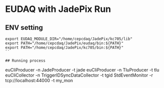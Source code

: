 # EUDAQ with JadePix Run

## ENV setting

```
export EUDAQ_MODULE_DIR="/home/cepcdaq/JadePix/kc705/lib"
export PATH="/home/cepcdaq/JadePix/eudaq/bin:${PATH}"
export PATH="/home/cepcdaq/JadePix/kc705/bin:${PATH}"
``

## Running process

```
euCliProducer -n JadeProducer -t jade
euCliProducer -n TluProducer -t tlu
euCliCollector -n TriggerIDSyncDataCollector -t tgid
StdEventMonitor -r tcp://localhost:44000 -t my_mon
```
